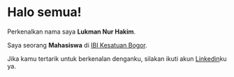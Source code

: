 # Halo semua! 

Perkenalkan nama saya **Lukman Nur Hakim**.

Saya seorang **Mahasiswa** di [IBI Kesatuan Bogor](https://www.ibik.ac.id/).

Jika kamu tertarik untuk berkenalan denganku, silakan ikuti akun [Linkedin](https://www.linkedin.com/in/lukman-nur-hakim-0b6b4a247)ku ya.

<p align="left">
<a href="https://github.com/lukmannurh">
</a>
</p>
